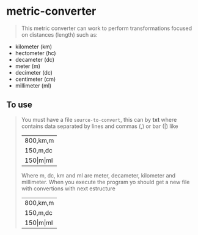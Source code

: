 # metric-converter

> This metric converter can work to perform transformations focused on distances (length) such as:
* kilometer (km)
* hectometer (hc)
* decameter (dc)
* meter (m)
* decimeter (dc)
* centimeter (cm)
* millimeter (ml)

## To use

> You must have a file `source-to-convert`, this can by <b>txt</b> where contains data separated by lines and commas (,) or bar (|) like
    <table>
    <tr><td>800,km,m</td></tr>
    <tr><td>150,m,dc</td></tr>
    <tr><td>150|m|ml</td></tr>
    </table>
Where m, dc, km and ml are meter, decameter, kilometer and millimeter. When you execute the program yo should get a new file with convertions with next estructure
    <table>
    <tr><td>800,km,m</td></tr>
    <tr><td>150,m,dc</td></tr>
    <tr><td>150|m|ml</td></tr>
    </table>
